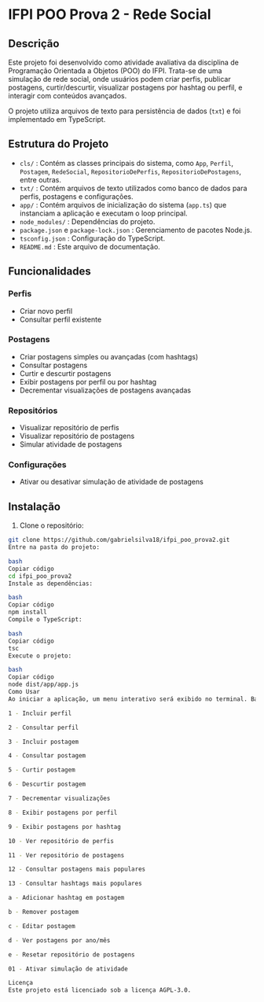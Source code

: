# IFPI POO Prova 2 - Rede Social

## Descrição
Este projeto foi desenvolvido como atividade avaliativa da disciplina de Programação Orientada a Objetos (POO) do IFPI. Trata-se de uma simulação de rede social, onde usuários podem criar perfis, publicar postagens, curtir/descurtir, visualizar postagens por hashtag ou perfil, e interagir com conteúdos avançados.

O projeto utiliza arquivos de texto para persistência de dados (`txt`) e foi implementado em TypeScript.

## Estrutura do Projeto

- `cls/` : Contém as classes principais do sistema, como `App`, `Perfil`, `Postagem`, `RedeSocial`, `RepositorioDePerfis`, `RepositorioDePostagens`, entre outras.
- `txt/` : Contém arquivos de texto utilizados como banco de dados para perfis, postagens e configurações.
- `app/` : Contém arquivos de inicialização do sistema (`app.ts`) que instanciam a aplicação e executam o loop principal.
- `node_modules/` : Dependências do projeto.
- `package.json` e `package-lock.json` : Gerenciamento de pacotes Node.js.
- `tsconfig.json` : Configuração do TypeScript.
- `README.md` : Este arquivo de documentação.

## Funcionalidades

### Perfis
- Criar novo perfil
- Consultar perfil existente

### Postagens
- Criar postagens simples ou avançadas (com hashtags)
- Consultar postagens
- Curtir e descurtir postagens
- Exibir postagens por perfil ou por hashtag
- Decrementar visualizações de postagens avançadas

### Repositórios
- Visualizar repositório de perfis
- Visualizar repositório de postagens
- Simular atividade de postagens

### Configurações
- Ativar ou desativar simulação de atividade de postagens

## Instalação

1. Clone o repositório:

```bash
git clone https://github.com/gabrielsilva18/ifpi_poo_prova2.git
Entre na pasta do projeto:

bash
Copiar código
cd ifpi_poo_prova2
Instale as dependências:

bash
Copiar código
npm install
Compile o TypeScript:

bash
Copiar código
tsc
Execute o projeto:

bash
Copiar código
node dist/app/app.js
Como Usar
Ao iniciar a aplicação, um menu interativo será exibido no terminal. Basta digitar o número correspondente à ação desejada:

1 - Incluir perfil

2 - Consultar perfil

3 - Incluir postagem

4 - Consultar postagem

5 - Curtir postagem

6 - Descurtir postagem

7 - Decrementar visualizações

8 - Exibir postagens por perfil

9 - Exibir postagens por hashtag

10 - Ver repositório de perfis

11 - Ver repositório de postagens

12 - Consultar postagens mais populares

13 - Consultar hashtags mais populares

a - Adicionar hashtag em postagem

b - Remover postagem

c - Editar postagem

d - Ver postagens por ano/mês

e - Resetar repositório de postagens

01 - Ativar simulação de atividade

Licença
Este projeto está licenciado sob a licença AGPL-3.0.
